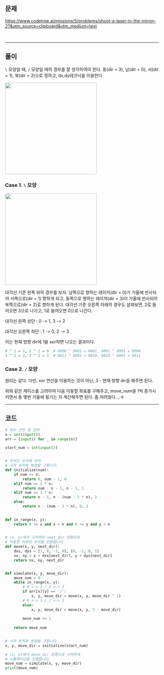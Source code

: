 ## 문제

https://www.codetree.ai/missions/5/problems/shoot-a-laser-in-the-mirror-2?&utm_source=clipboard&utm_medium=text

</br>

---
## 풀이
`\` 모양일 때, `/` 모양일 때의 경우를 잘 생각하여야 한다. 동(dir = 3), 남(dir = 0), 서(dir = 1), 북(dir = 2)으로 정하고, dx,dy테크닉을 이용한다.

<img src="https://github.com/kimdozzi/codetree-TILs/assets/95005061/1d2ca1c6-45e6-47b3-886f-0e14f0ab2e81" width="300" height="300"/>

### Case 1. `\` 모양

<img src="https://github.com/kimdozzi/codetree-TILs/assets/95005061/dade9441-3835-4af8-97ac-6021a9dc1678" width="300" height="300"/>

대각선 기준 왼쪽 위의 경우를 보자. 남쪽으로 향하는 레이저(dir = 0)가 거울에 반사되어 서쪽으로(dir = 1) 향하게 되고, 동쪽으로 향하는 레이저(dir = 3)이 거울에 반사되어 북쪽으로(dir = 2)로 향하게 된다.
대각선 기준 오른쪽 아래의 경우도 살펴보면, 2로 들어오면 3으로 나가고, 1로 들어오면 0으로 나간다. 

대각선 왼쪽 상단   : 0 -> 1, 3 -> 2

대각선 오른쪽 하단 : 1 -> 0, 2 -> 3 

이는 현재 방향 dir에 1을 xor하면 나오는 결과이다. 
```python
0 ^ 1 = 1, 1 ^ 1 = 0  # 0000 ^ 0001 = 0001, 0001 ^ 0001 = 0000
3 ^ 1 = 2, 2 ^ 1 = 3  # 0011 ^ 0001 = 0010, 0010 ^ 0001 = 0011
```

### Case 2. `/` 모양

원리는 같다. 다만, xor 연산을 이용하는 것이 아닌, 3 - 현재 방향 dir을 해주면 된다. 

위와 같은 케이스를 고려하여 다음 이동할 좌표를 구해주고, move_num을 1씩 증가시키면서 총 몇번 거울에 튕기는 지 계산해주면 된다. 좀 어려웠다....ㅎ


---
## 코드
```python
# 변수 선언 및 입력
n = int(input())
arr = [input() for _ in range(n)]

start_num = int(input())


# 주어진 숫자에 따라
# 시작 위치와 방향을 구합니다.
def initialize(num):
    if num <= n:
        return 0, num - 1, 0
    elif num <= 2 * n:
        return num - n - 1, n - 1, 1
    elif num <= 3 * n:
        return n - 1, n - (num - 2 * n), 2
    else:
        return n - (num - 3 * n), 0, 3

    
def in_range(x, y):
    return 0 <= x and x < n and 0 <= y and y < n
    

# (x, y)에서 시작하여 next_dir 방향으로
# 이동한 이후의 위치를 반환합니다.
def move(x, y, next_dir):
    dxs, dys = [1, 0, -1, 0], [0, -1, 0, 1]
    nx, ny = x + dxs[next_dir], y + dys[next_dir]
    return nx, ny, next_dir


def simulate(x, y, move_dir):
    move_num = 0
    while in_range(x, y):
        # 0 <-> 1 / 2 <-> 3
        if arr[x][y] == '/':
            x, y, move_dir = move(x, y, move_dir ^ 1)
        # 0 <-> 3 / 1 <-> 2
        else:
            x, y, move_dir = move(x, y, 3 - move_dir)
        
        move_num += 1
    
    return move_num
    

# 시작 위치와 방향을 구합니다.
x, y, move_dir = initialize(start_num)

# (x, y)에서 move_dir 방향으로 시작하여
# 시뮬레이션을 진행합니다.
move_num = simulate(x, y, move_dir)
print(move_num)

```
